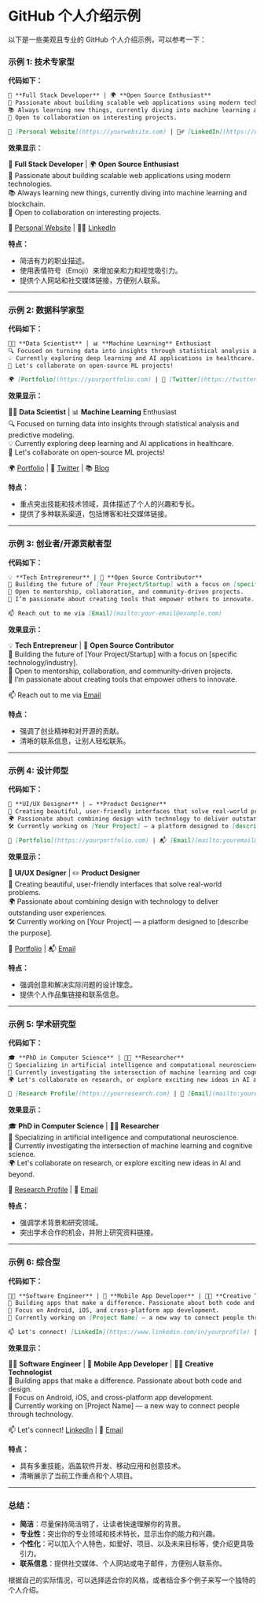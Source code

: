 # GitHub 个人介绍示例
以下是一些美观且专业的 GitHub 个人介绍示例，可以参考一下：

### 示例 1: 技术专家型

**代码如下：**

```markdown
🔧 **Full Stack Developer** | 🌍 **Open Source Enthusiast**  
🚀 Passionate about building scalable web applications using modern technologies.  
📚 Always learning new things, currently diving into machine learning and blockchain.  
🌱 Open to collaboration on interesting projects.

🔗 [Personal Website](https://yourwebsite.com) | 🦸‍♂️ [LinkedIn](https://www.linkedin.com/in/yourprofile)
```

**效果显示：**

🔧 **Full Stack Developer** | 🌍 **Open Source Enthusiast**  
🚀 Passionate about building scalable web applications using modern technologies.  
📚 Always learning new things, currently diving into machine learning and blockchain.  
🌱 Open to collaboration on interesting projects.

🔗 [Personal Website](https://yourwebsite.com) | 🦸‍♂️ [LinkedIn](https://www.linkedin.com/in/yourprofile)

**特点：**

- 简洁有力的职业描述。
- 使用表情符号（Emoji）来增加亲和力和视觉吸引力。
- 提供个人网站和社交媒体链接，方便别人联系。

---

### 示例 2: 数据科学家型

**代码如下：**

```markdown
🧑‍💻 **Data Scientist** | 📊 **Machine Learning** Enthusiast  
🔍 Focused on turning data into insights through statistical analysis and predictive modeling.  
💡 Currently exploring deep learning and AI applications in healthcare.  
🔗 Let's collaborate on open-source ML projects!

🌍 [Portfolio](https://yourportfolio.com) | 💬 [Twitter](https://twitter.com/yourprofile) | 📚 [Blog](https://yourblog.com)
```

**效果显示：**

🧑‍💻 **Data Scientist** | 📊 **Machine Learning** Enthusiast  
🔍 Focused on turning data into insights through statistical analysis and predictive modeling.  
💡 Currently exploring deep learning and AI applications in healthcare.  
🔗 Let's collaborate on open-source ML projects!

🌍 [Portfolio](https://yourportfolio.com) | 💬 [Twitter](https://twitter.com/yourprofile) | 📚 [Blog](https://yourblog.com)

**特点：**

- 重点突出技能和技术领域，具体描述了个人的兴趣和专长。
- 提供了多种联系渠道，包括博客和社交媒体链接。

---

### 示例 3: 创业者/开源贡献者型

**代码如下：**

```markdown
💡 **Tech Entrepreneur** | 🌱 **Open Source Contributor**  
🚀 Building the future of [Your Project/Startup] with a focus on [specific technology/industry].  
🤝 Open to mentorship, collaboration, and community-driven projects.  
🔨 I’m passionate about creating tools that empower others to innovate.

📫 Reach out to me via [Email](mailto:your-email@example.com)
```

**效果显示：**

💡 **Tech Entrepreneur** | 🌱 **Open Source Contributor**  
🚀 Building the future of [Your Project/Startup] with a focus on [specific technology/industry].  
🤝 Open to mentorship, collaboration, and community-driven projects.  
🔨 I’m passionate about creating tools that empower others to innovate.

📫 Reach out to me via [Email](mailto:youremail@example.com)

**特点：**

- 强调了创业精神和对开源的贡献。
- 清晰的联系信息，让别人轻松联系。

---

### 示例 4: 设计师型

**代码如下：**

```markdown
🎨 **UI/UX Designer** | ✏️ **Product Designer**  
🌟 Creating beautiful, user-friendly interfaces that solve real-world problems.  
🌍 Passionate about combining design with technology to deliver outstanding user experiences.  
🛠 Currently working on [Your Project] — a platform designed to [describe the purpose].

🔗 [Portfolio](https://yourportfolio.com) | 📬 [Email](mailto:youremail@example.com)
```

**效果显示：**

🎨 **UI/UX Designer** | ✏️ **Product Designer**  
🌟 Creating beautiful, user-friendly interfaces that solve real-world problems.  
🌍 Passionate about combining design with technology to deliver outstanding user experiences.  
🛠 Currently working on [Your Project] — a platform designed to [describe the purpose].

🔗 [Portfolio](https://yourportfolio.com) | 📬 [Email](mailto:youremail@example.com)

**特点：**

- 强调创意和解决实际问题的设计理念。
- 提供个人作品集链接和联系信息。

---

### 示例 5: 学术研究型

**代码如下：**

```markdown
🎓 **PhD in Computer Science** | 🧑‍🔬 **Researcher**  
🔬 Specializing in artificial intelligence and computational neuroscience.  
🧠 Currently investigating the intersection of machine learning and cognitive science.  
🌍 Let's collaborate on research, or explore exciting new ideas in AI and beyond.

🔗 [Research Profile](https://yourresearch.com) | 📧 [Email](mailto:youremail@example.com)
```

**效果显示：**

🎓 **PhD in Computer Science** | 🧑‍🔬 **Researcher**  
🔬 Specializing in artificial intelligence and computational neuroscience.  
🧠 Currently investigating the intersection of machine learning and cognitive science.  
🌍 Let's collaborate on research, or explore exciting new ideas in AI and beyond.

🔗 [Research Profile](https://yourresearch.com) | 📧 [Email](mailto:youremail@example.com)

**特点：**

- 强调学术背景和研究领域。
- 突出学术合作的机会，并附上研究资料链接。

---

### 示例 6: 综合型

**代码如下：**

```markdown
👨‍💻 **Software Engineer** | 📱 **Mobile App Developer** | 🧑‍🎨 **Creative Technologist**  
🌟 Building apps that make a difference. Passionate about both code and design.  
🎯 Focus on Android, iOS, and cross-platform app development.  
🌱 Currently working on [Project Name] — a new way to connect people through technology.

📫 Let's connect! [LinkedIn](https://www.linkedin.com/in/yourprofile) | 📧 [Email](mailto:youremail@example.com)
```

**效果显示：**

👨‍💻 **Software Engineer** | 📱 **Mobile App Developer** | 🧑‍🎨 **Creative Technologist**  
🌟 Building apps that make a difference. Passionate about both code and design.  
🎯 Focus on Android, iOS, and cross-platform app development.  
🌱 Currently working on [Project Name] — a new way to connect people through technology.

📫 Let's connect! [LinkedIn](https://www.linkedin.com/in/yourprofile) | 📧 [Email](mailto:youremail@example.com)

**特点：**

- 具有多重技能，涵盖软件开发、移动应用和创意技术。
- 清晰展示了当前工作重点和个人项目。

---

### 总结：

- **简洁**：尽量保持简洁明了，让读者快速理解你的背景。
- **专业性**：突出你的专业领域和技术特长，显示出你的能力和兴趣。
- **个性化**：可以加入个人特色，如爱好、项目、以及未来目标等，使介绍更具吸引力。
- **联系信息**：提供社交媒体、个人网站或电子邮件，方便别人联系你。

根据自己的实际情况，可以选择适合你的风格，或者结合多个例子来写一个独特的个人介绍。
